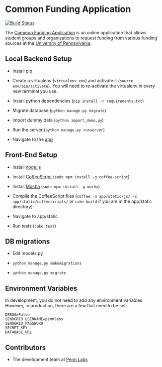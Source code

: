 Common Funding Application
=============================

[![Build Status](https://travis-ci.org/pennlabs/common-funding-application.svg?branch=master)](https://travis-ci.org/pennlabs/common-funding-application)

The [Common Funding Application](https://penncfa.com) is an online application that allows student groups and organizations to request funding from various funding sources at the [University of Pennsylvania](http://www.upenn.edu).

## Local Backend Setup
* Install [pip](http://www.pip-installer.org/en/latest/installing.html)

* Create a virtualenv (`virtualenv env`) and activate it (`source env/bin/activate`). You will need to re-activate the virtualenv in every new terminal you use.

* Install python dependencies (`pip install -r requirements.txt`)

* Migrate database (`python manage.py migrate`)

* Import dummy data (`python import_demo.py`)

* Run the server (`python manage.py runserver`)

* Navigate to the [app](http://localhost:8000/)

## Front-End Setup

* Install [node.js](http://nodejs.org/)

* Install [CoffeeScript](http://coffeescript.org) (`sudo npm install -g coffee-script`)

* Install [Mocha](https://www.npmjs.com/package/mocha) (`sudo npm install -g mocha`)

* Compile the CoffeeScript files (`coffee -o app/static/js/ -c app/static/coffeescripts/` or `cake build` if you are in the app/static directory)

* Navigate to app/static

* Run tests (`cake test`)

## DB migrations

* Edit models.py

* `python manage.py makemigrations`

* `python manage.py migrate`

## Environment Variables

In development, you do not need to add any environment variables.
However, in production, there are a few that need to be set:

    DEBUG=False
    SENDGRID_USERNAME=pennlabs
    SENDGRID_PASSWORD
    SECRET_KEY
    DATABASE_URL

## Contributors

* The development team at [Penn Labs](http://pennlabs.org/#team)

